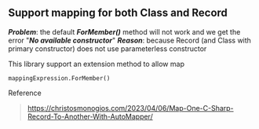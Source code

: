 ﻿
## Support mapping for both Class and Record

***Problem***: the default ___ForMember()___ method will not work and we get the error "___No available constructor___"
***Reason***: because Record (and Class with primary constructor) does not use parameterless constructor

This library support an extension method to allow map
```
mappingExpression.ForMember()
```
Reference
> https://christosmonogios.com/2023/04/06/Map-One-C-Sharp-Record-To-Another-With-AutoMapper/


